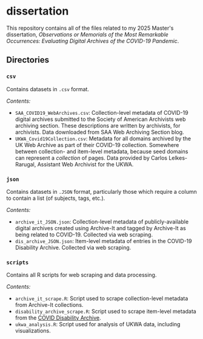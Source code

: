 # dissertation

This repository contains all of the files related to my 2025 Master's dissertation, _Observations or Memorials of the Most Remarkable Occurrences: Evaluating Digital Archives of the COVID-19 Pandemic_.

## Directories

### `csv`

Contains datasets in `.csv` format. 

*Contents:*

* `SAA_COVID19_WebArchives.csv`: Collection-level metadata of COVID-19 digital archives submitted to the Society of American Archivists web archiving section. These descriptions are written by archivists, for archivists. Data downloaded from SAA Web Archiving Section blog.
* `UKWA_Covid19Collection.csv`: Metadata for all domains archived by the UK Web Archive as part of their COVID-19 collection. Somewhere between collection- and item-level metadata, because seed domains can represent a _collection_ of pages. Data provided by Carlos Lelkes-Rarugal, Assistant Web Archivist for the UKWA.

### `json`

Contains datasets in `.JSON` format, particularly those which require a column to contain a list (of subjects, tags, etc.).

*Contents:*

* `archive_it_JSON.json`: Collection-level metadata of publicly-available digital archives created using Archive-It and tagged by Archive-It as being related to COVID-19. Collected via web scraping.
* `dis_archive_JSON.json`: Item-level metadata of entries in the COVID-19 Disability Archive. Collected via web scraping. 

### `scripts`

Contains all R scripts for web scraping and data processing.

*Contents:*

* `archive_it_scrape.R`: Script used to scrape collection-level metadata from Archive-It collections.
* `disability_archive_scrape.R`: Script used to scrape item-level metadata from the [COVID Disability Archive](https://coviddisabilityarchive.com/archive/). 
* `ukwa_analysis.R`: Script used for analysis of UKWA data, including visualizations.  
